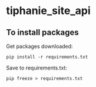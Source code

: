 # tiphanie_site_api

## To install packages

Get packages downloaded:

```
pip install -r requirements.txt
```

Save to requirements.txt:
```
pip freeze > requirements.txt
```